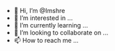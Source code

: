 - 👋 Hi, I’m @Imshre
- 👀 I’m interested in ...
- 🌱 I’m currently learning ...
- 💞️ I’m looking to collaborate on ...
- 📫 How to reach me ...

<!---
Imshre/Imshre is a ✨ special ✨ repository because its `README.md` (this file) appears on your GitHub profile.
You can click the Preview link to take a look at your changes.
--->
